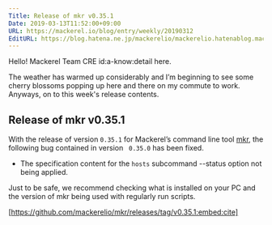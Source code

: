 ```yaml
---
Title: Release of mkr v0.35.1
Date: 2019-03-13T11:52:00+09:00
URL: https://mackerel.io/blog/entry/weekly/20190312
EditURL: https://blog.hatena.ne.jp/mackerelio/mackerelio.hatenablog.mackerel.io/atom/entry/17680117126992588623
---
```


Hello! Mackerel Team CRE  id:a-know:detail here.

The weather has warmed up considerably and I’m beginning to see some cherry blossoms popping up here and there on my commute to work. Anyways, on to this week's release contents.

## Release of mkr v0.35.1 

With the release of version `0.35.1` for Mackerel’s command line tool [mkr](https://mackerel.io/docs/entry/advanced/cli), the following bug contained in version ` 0.35.0` has been fixed.

- The specification content for the `hosts` subcommand --status option not being applied.

Just to be safe, we recommend checking what is installed on your PC and the version of mkr being used with regularly run scripts.

[https://github.com/mackerelio/mkr/releases/tag/v0.35.1:embed:cite]
